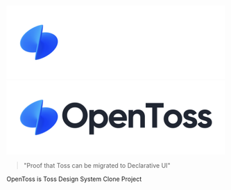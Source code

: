 ![OpenToss](https://raw.githubusercontent.com/OpenToss/.github/main/profile/OpenTossLogoDark.png#gh-dark-mode-only)
![OpenToss](https://raw.githubusercontent.com/OpenToss/.github/main/profile/OpenTossLogoLight.png#gh-light-mode-only)

> "Proof that Toss can be migrated to Declarative UI"

OpenToss is Toss Design System Clone Project
